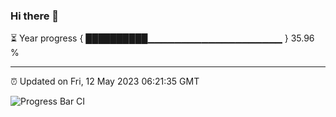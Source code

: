 ### Hi there 👋

⏳ Year progress { ██████████▁▁▁▁▁▁▁▁▁▁▁▁▁▁▁▁▁▁▁▁ } 35.96 %

---

⏰ Updated on Fri, 12 May 2023 06:21:35 GMT

![Progress Bar CI](https://github.com/ZhaoGui/ZhaoGui/workflows/Progress%20Bar%20CI/badge.svg)
